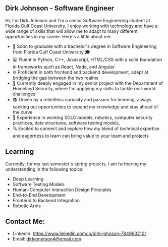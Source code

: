 
## Dirk Johnson - Software Engineer
Hi, I'm Dirk Johnson and I'm a senior Software Engineering student at Florida Gulf Coast University. I enjoy working with technology and have a wide range of skills that will allow me to adapt to many different opportunities in my career. Here's a little about me:

* 🚀 Soon to graduate with a bachelor's degree in Software Engineering from Florida Gulf Coast University 🎓
* 💻 Fluent in Python, C++, Javascript, HTML/CSS with a solid foundation in frameworks such as React, Node, and Angular
* 🌐 Proficient in both frontend and backend development, adept at bridging the gap between the two realms
* 🌟 Currently deeply engaged in my senior project with the Department of Homeland Security, where I'm applying my skills to tackle real-world challenges
* 📚 Driven by a relentless curiosity and passion for learning, always seeking out opportunities to expand my knowledge and stay ahead of the curve
* 🌱 Experience in working SDLC models, robotics, computer security practices, data structures, software testing models, 
* 🔍 Excited to connect and explore how my blend of technical expertise and eagerness to learn can bring value to your team and projects

## Learning
Currently, for my last semester's spring projects, I am furthering my understanding in the following topics:
* Deep Learning
* Software Testing Models
* Human-Computer Interaction Design Principles
* End-to-End Development
* Frontend to Backend Integration
* Robotic Arms

## Contact Me:
* Linkedin: https://www.linkedin.com/in/dirk-johnson-784963210/
* Email: dirkemerson4@gmail.com

